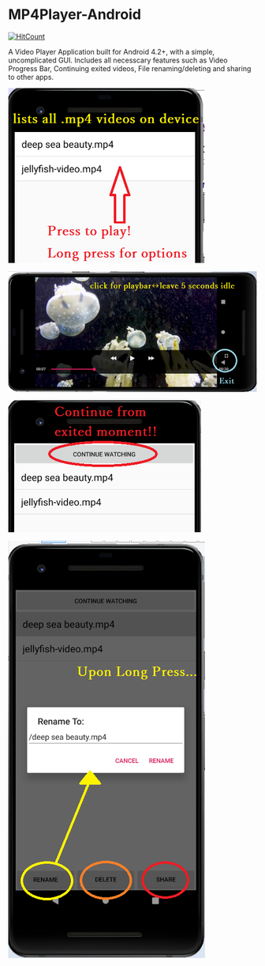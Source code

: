 # MP4Player-Android
[![HitCount](http://hits.dwyl.com/parthnan/MP4Player-Android.svg)](http://hits.dwyl.com/parthnan/MP4Player-Android)

A Video Player Application built for Android 4.2+, with a simple, uncomplicated GUI. Includes all necesscary features such as Video Progress Bar, Continuing exited videos, File renaming/deleting and sharing to other apps.

![alt text](https://raw.githubusercontent.com/parthnan/MP4Player-Android/master/images/homescreen.png)

![alt text](https://raw.githubusercontent.com/parthnan/MP4Player-Android/master/images/playscreen.png)

![alt text](https://raw.githubusercontent.com/parthnan/MP4Player-Android/master/images/continue.png)

![alt text](https://raw.githubusercontent.com/parthnan/MP4Player-Android/master/images/rename.png)


